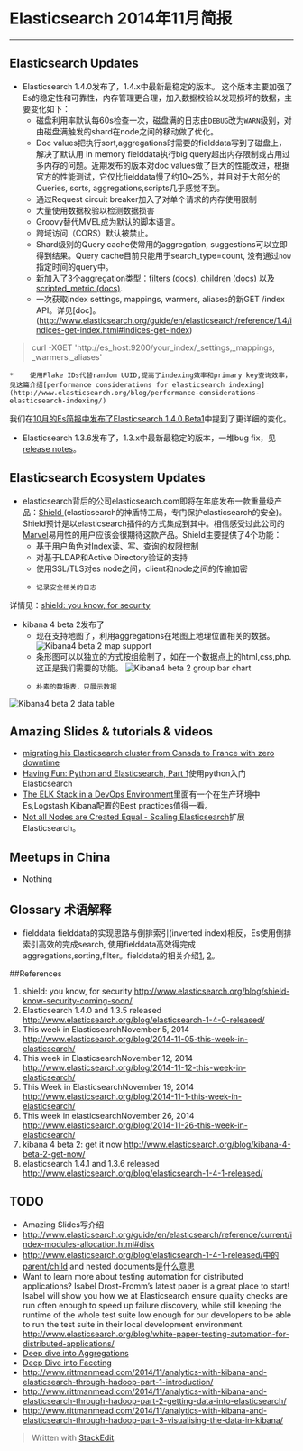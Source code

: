 # Elasticsearch 2014年11月简报

---


## Elasticsearch Updates
*	Elasticsearch 1.4.0发布了，1.4.x中最新最稳定的版本。
这个版本主要加强了Es的稳定性和可靠性，内存管理更合理，加入数据校验以发现损坏的数据，主要变化如下：
	*    磁盘利用率默认每60s检查一次，磁盘满的日志由`DEBUG`改为`WARN`级别，对由磁盘满触发的shard在node之间的移动做了优化。
	*    Doc values把执行sort,aggregations时需要的fielddata写到了磁盘上，解决了默认用 in memory fielddata执行big query超出内存限制或占用过多内存的问题。近期发布的版本对doc values做了巨大的性能改进，根据官方的性能测试，它仅比fielddata慢了约10~25%，并且对于大部分的Queries, sorts, aggregations,scripts几乎感觉不到。
	*    通过Request circuit breaker加入了对单个请求的内存使用限制
	*    大量使用数据校验以检测数据损害
	*    Groovy替代MVEL成为默认的脚本语言。
	*    跨域访问（CORS）默认被禁止。
	*    Shard级别的Query cache使常用的aggregation, suggestions可以立即得到结果。Query cache目前只能用于search_type=count, 没有通过`now`指定时间的query中。
	*    新加入了3个aggregation类型：[filters (docs)](http://www.elasticsearch.org/guide/en/elasticsearch/reference/current/search-aggregations-bucket-filters-aggregation.html), [children (docs)](http://www.elasticsearch.org/guide/en/elasticsearch/reference/current/search-aggregations-bucket-children-aggregation.html) 以及 [scripted_metric (docs)](http://www.elasticsearch.org/guide/en/elasticsearch/reference/current/search-aggregations-metrics-scripted-metric-aggregation.html).
	*    一次获取index settings, mappings, warmers, aliases的新GET /index API。详见[doc]。(http://www.elasticsearch.org/guide/en/elasticsearch/reference/1.4/indices-get-index.html#indices-get-index)
>curl -XGET 'http://es_host:9200/your_index/_settings,_mappings, _warmers,_aliases'

	*    使用Flake IDs代替random UUID,提高了indexing效率和primary key查询效率，见这篇介绍[performance considerations for elasticsearch indexing](http://www.elasticsearch.org/blog/performance-considerations-elasticsearch-indexing/)


我们在[10月的Es简报中发布了Elasticsearch 1.4.0.Beta1](https://github.com/garyelephant/blog/blob/master/elasticsearch_brief.2014.10.md)中提到了更详细的变化。

*	Elasticsearch 1.3.6发布了，1.3.x中最新最稳定的版本，一堆bug fix，见[release notes](http://www.elasticsearch.org/downloads/1-3-6)。


## Elasticsearch Ecosystem Updates
*	elasticsearch背后的公司elasticsearch.com即将在年底发布一款重量级产品：[Shield ](http://www.elasticsearch.org/overview/shield/)(elasticsearch的神盾特工局，专门保护elasticsearch的安全)。Shield预计是以elasticsearch插件的方式集成到其中。相信感受过此公司的[Marvel](http://www.elasticsearch.org/overview/marvel/)易用性的用户应该会很期待这款产品。Shield主要提供了4个功能：
	*    基于用户角色对Index读、写、查询的权限控制
	*    对基于LDAP和Active Directory验证的支持
	*    使用SSL/TLS对es node之间，client和node之间的传输加密
	*     记录安全相关的日志
详情见：[shield: you know, for security](http://www.elasticsearch.org/blog/shield-know-security-coming-soon/)

*	kibana 4 beta 2发布了
	*    现在支持地图了，利用aggregations在地图上地理位置相关的数据。
![Kibana4 beta 2 map support](https://github.com/garyelephant/blog/blob/master/images/elasticsearch_brief_2014.11_kibana_map_support.png)
	*    条形图可以以独立的方式按组绘制了，如在一个数据点上的html,css,php.这正是我们需要的功能。
![Kibana4 beta 2 group bar chart](https://github.com/garyelephant/blog/blob/master/images/elasticsearch_brief_2014.11_kibana_group_bar_chart.png)
	*     朴素的数据表，只展示数据
![Kibana4 beta 2 data table](https://github.com/garyelephant/blog/blob/master/images/elasticsearch_brief_2014.11_kibana_data_table.png)


## Amazing Slides & tutorials & videos
*	[migrating his Elasticsearch cluster from Canada to France with zero downtime](https://t37.net/migrate-your-es-cluster-from-one-continent-to-another-without-downtime.html)
*	[Having Fun: Python and Elasticsearch, Part 1](http://bitquabit.com/post/having-fun-python-and-elasticsearch-part-1/)使用python入门Elasticsearch 
*	[The ELK Stack in a DevOps Environment](https://speakerdeck.com/elasticsearch/the-elk-stack-in-a-devops-environment)里面有一个在生产环境中Es,Logstash,Kibana配置的Best practices值得一看。
*	[Not all Nodes are Created Equal - Scaling Elasticsearch](https://speakerdeck.com/bleskes/not-all-nodes-are-created-equal-scaling-elasticsearch)扩展Elasticsearch。


## Meetups in China
*	Nothing


## Glossary 术语解释
*	fielddata fielddata的实现思路与倒排索引(inverted index)相反，Es使用倒排索引高效的完成search, 使用fielddata高效得完成aggregations,sorting,filter。fielddata的相关介绍[1](http://www.elasticsearch.org/guide/en/elasticsearch/guide/current/fielddata.html), [2](http://www.elasticsearch.org/guide/en/elasticsearch/guide/current/fielddata-intro.html)。

##References
1. shield: you know, for security http://www.elasticsearch.org/blog/shield-know-security-coming-soon/ 
2. Elasticsearch 1.4.0 and 1.3.5 released http://www.elasticsearch.org/blog/elasticsearch-1-4-0-released/
3. This week in ElasticsearchNovember 5, 2014 http://www.elasticsearch.org/blog/2014-11-05-this-week-in-elasticsearch/
4. This week in ElasticsearchNovember 12, 2014 http://www.elasticsearch.org/blog/2014-11-12-this-week-in-elasticsearch/
5. This Week in ElasticsearchNovember 19, 2014 http://www.elasticsearch.org/blog/2014-11-1-this-week-in-elasticsearch/
6. This week in elasticsearchNovember 26, 2014 http://www.elasticsearch.org/blog/2014-11-26-this-week-in-elasticsearch/
7. kibana 4 beta 2: get it now http://www.elasticsearch.org/blog/kibana-4-beta-2-get-now/
8. elasticsearch 1.4.1 and 1.3.6 released http://www.elasticsearch.org/blog/elasticsearch-1-4-1-released/


## TODO
*	Amazing Slides写介绍
*	http://www.elasticsearch.org/guide/en/elasticsearch/reference/current/index-modules-allocation.html#disk
*	http://www.elasticsearch.org/blog/elasticsearch-1-4-1-released/中的parent/child and nested documents是什么意思
*	Want to learn more about testing automation for distributed applications? Isabel Drost-Fromm’s latest paper is a great place to start! Isabel will show you how we at Elasticsearch ensure quality checks are run often enough to speed up failure discovery, while still keeping the runtime of the whole test suite low enough for our developers to be able to run the test suite in their local development environment.
http://www.elasticsearch.org/blog/white-paper-testing-automation-for-distributed-applications/
*	[Deep dive into Aggregations](https://speakerdeck.com/bleskes/deep-dive-into-aggregations)
*	[Deep Dive into Faceting](https://speakerdeck.com/bleskes/deep-dive-into-faceting)
*	http://www.rittmanmead.com/2014/11/analytics-with-kibana-and-elasticsearch-through-hadoop-part-1-introduction/
*	http://www.rittmanmead.com/2014/11/analytics-with-kibana-and-elasticsearch-through-hadoop-part-2-getting-data-into-elasticsearch/
*	http://www.rittmanmead.com/2014/11/analytics-with-kibana-and-elasticsearch-through-hadoop-part-3-visualising-the-data-in-kibana/


> Written with [StackEdit](https://stackedit.io/).
